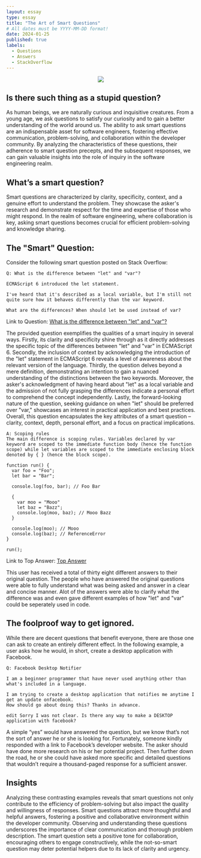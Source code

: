 ```yaml
---
layout: essay
type: essay
title: "The Art of Smart Questions"
# All dates must be YYYY-MM-DD format!
date: 2024-01-25
published: true
labels:
  - Questions
  - Answers
  - StackOverflow
---
```


<div align="center">
<img src="https://fhntoday.com/wp-content/uploads/2019/03/smarty-900x600.png">
</div>

## Is there such thing as a stupid question?

As human beings, we are naturally curious and inquisitive creatures. From a young age, we ask questions to satisfy our curiosity and to gain a better understanding of the world around us. The ability to ask smart questions are an indispensable asset for software engineers, fostering effective communication, problem-solving, and collaboration within the developer community. By analyzing the characteristics of these questions, their adherence to smart question precepts, and the subsequent responses, we can gain valuable insights into the role of inquiry in the software engineering realm.

## What’s a smart question?

Smart questions are characterized by clarity, specificity, context, and a genuine effort to understand the problem. They showcase the asker's research and demonstrate respect for the time and expertise of those who might respond. In the realm of software engineering, where collaboration is key, asking smart questions becomes crucial for efficient problem-solving and knowledge sharing.

## The "Smart" Question:

Consider the following smart question posted on Stack Overflow:

```
Q: What is the difference between "let" and "var"? 

ECMAScript 6 introduced the let statement.

I've heard that it's described as a local variable, but I'm still not quite sure how it behaves differently than the var keyword.

What are the differences? When should let be used instead of var?

```
Link to Question: [What is the difference between "let" and "var"?](https://stackoverflow.com/questions/762011/what-is-the-difference-between-let-and-var)

The provided question exemplifies the qualities of a smart inquiry in several ways. Firstly, its clarity and specificity shine through as it directly addresses the specific topic of the differences between "let" and "var" in ECMAScript 6. Secondly, the inclusion of context by acknowledging the introduction of the "let" statement in ECMAScript 6 reveals a level of awareness about the relevant version of the language. Thirdly, the question delves beyond a mere definition, demonstrating an intention to gain a nuanced understanding of the distinctions between the two keywords. Moreover, the asker's acknowledgment of having heard about "let" as a local variable and the admission of not fully grasping the differences indicate a personal effort to comprehend the concept independently. Lastly, the forward-looking nature of the question, seeking guidance on when "let" should be preferred over "var," showcases an interest in practical application and best practices. Overall, this question encapsulates the key attributes of a smart question – clarity, context, depth, personal effort, and a focus on practical implications.

```
A: Scoping rules
The main difference is scoping rules. Variables declared by var keyword are scoped to the immediate function body (hence the function scope) while let variables are scoped to the immediate enclosing block denoted by { } (hence the block scope).

function run() {
  var foo = "Foo";
  let bar = "Bar";

  console.log(foo, bar); // Foo Bar

  {
    var moo = "Mooo"
    let baz = "Bazz";
    console.log(moo, baz); // Mooo Bazz
  }

  console.log(moo); // Mooo
  console.log(baz); // ReferenceError
}

run();

```
Link to Top Answer: [Top Answer](https://stackoverflow.com/a/11444416)
 
This user has received a total of thirty eight different answers to their original question. The people who have answered the original questions were able to fully understand what was being asked and answer in a clear and concise manner. Alot of the answers were able to clarify what the difference was and even gave different examples of how "let" and "var" could be seperately used in code. 

## The foolproof way to get ignored.

While there are decent questions that benefit everyone, there are those one can ask to create an entirely different effect. In the following example, a user asks how he would, in short, create a desktop application with Facebook.

```
Q: Facebook Desktop Notifier

I am a beginner programmer that have never used anything other than what's included in a language.

I am trying to create a desktop application that notifies me anytime I get an update onfacebook. 
How should go about doing this? Thanks in advance.

edit Sorry I was not clear. Is there any way to make a DESKTOP application with facebook?
```

A simple “yes” would have answered the question, but we know that’s not the sort of answer he or she is looking for. Fortunately, someone kindly responded with a link to Facebook’s developer website. The asker should have done more research on his or her potential project. Then further down the road, he or she could have asked more specific and detailed questions that wouldn’t require a thousand-paged response for a sufficient answer.

## Insights

Analyzing these contrasting examples reveals that smart questions not only contribute to the efficiency of problem-solving but also impact the quality and willingness of responses. Smart questions attract more thoughtful and helpful answers, fostering a positive and collaborative environment within the developer community. Observing and understanding these questions underscores the importance of clear communication and thorough problem description. The smart question sets a positive tone for collaboration, encouraging others to engage constructively, while the not-so-smart question may deter potential helpers due to its lack of clarity and urgency.
